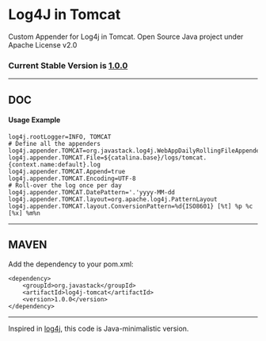 # Log4J in Tomcat

Custom Appender for Log4j in Tomcat. Open Source Java project under Apache License v2.0

### Current Stable Version is [1.0.0](https://search.maven.org/#search|ga|1|g%3Aorg.javastack%20a%3Alog4j-tomcat)

---

## DOC

#### Usage Example

```properties
log4j.rootLogger=INFO, TOMCAT
# Define all the appenders
log4j.appender.TOMCAT=org.javastack.log4j.WebAppDailyRollingFileAppender
log4j.appender.TOMCAT.File=${catalina.base}/logs/tomcat.{context.name:default}.log
log4j.appender.TOMCAT.Append=true
log4j.appender.TOMCAT.Encoding=UTF-8
# Roll-over the log once per day
log4j.appender.TOMCAT.DatePattern='.'yyyy-MM-dd
log4j.appender.TOMCAT.layout=org.apache.log4j.PatternLayout
log4j.appender.TOMCAT.layout.ConversionPattern=%d{ISO8601} [%t] %p %c [%x] %m%n
```

---

## MAVEN

Add the dependency to your pom.xml:

    <dependency>
        <groupId>org.javastack</groupId>
        <artifactId>log4j-tomcat</artifactId>
        <version>1.0.0</version>
    </dependency>

---
Inspired in [log4j](https://logging.apache.org/log4j/1.2/apidocs/org/apache/log4j/DailyRollingFileAppender.html), this code is Java-minimalistic version.
